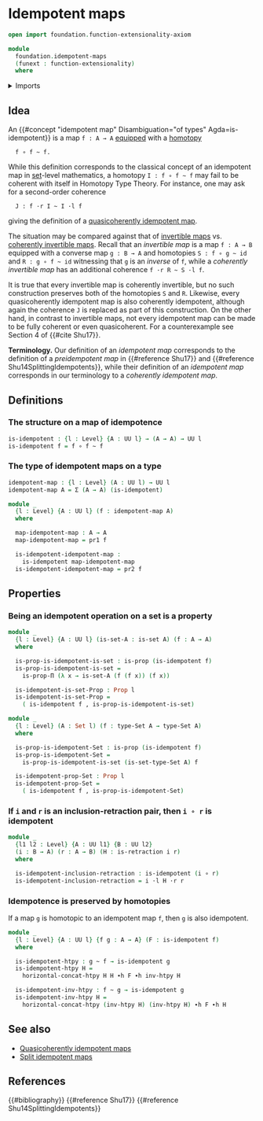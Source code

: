 # Idempotent maps

```agda
open import foundation.function-extensionality-axiom

module
  foundation.idempotent-maps
  (funext : function-extensionality)
  where
```

<details><summary>Imports</summary>

```agda
open import foundation.dependent-pair-types
open import foundation.dependent-products-propositions funext
open import foundation.homotopy-algebra
open import foundation.universe-levels
open import foundation.whiskering-homotopies-composition

open import foundation-core.function-types
open import foundation-core.homotopies
open import foundation-core.propositions
open import foundation-core.retractions
open import foundation-core.sets
```

</details>

## Idea

An {{#concept "idempotent map" Disambiguation="of types" Agda=is-idempotent}} is
a map `f : A → A` [equipped](foundation.structure.md) with a
[homotopy](foundation-core.homotopies.md)

```text
  f ∘ f ~ f.
```

While this definition corresponds to the classical concept of an idempotent map
in [set](foundation-core.sets.md)-level mathematics, a homotopy `I : f ∘ f ~ f`
may fail to be coherent with itself in Homotopy Type Theory. For instance, one
may ask for a second-order coherence

```text
  J : f ·r I ~ I ·l f
```

giving the definition of a
[quasicoherently idempotent map](foundation.quasicoherently-idempotent-maps.md).

The situation may be compared against that of
[invertible maps](foundation-core.invertible-maps.md) vs.
[coherently invertible maps](foundation-core.coherently-invertible-maps.md).
Recall that an _invertible map_ is a map `f : A → B` equipped with a converse
map `g : B → A` and homotopies `S : f ∘ g ~ id` and `R : g ∘ f ~ id` witnessing
that `g` is an _inverse_ of `f`, while a _coherently invertible map_ has an
additional coherence `f ·r R ~ S ·l f`.

It is true that every invertible map is coherently invertible, but no such
construction preserves both of the homotopies `S` and `R`. Likewise, every
quasicoherently idempotent map is also coherently idempotent, although again the
coherence `J` is replaced as part of this construction. On the other hand, in
contrast to invertible maps, not every idempotent map can be made to be fully
coherent or even quasicoherent. For a counterexample see Section 4 of
{{#cite Shu17}}.

**Terminology.** Our definition of an _idempotent map_ corresponds to the
definition of a _preidempotent map_ in {{#reference Shu17}} and
{{#reference Shu14SplittingIdempotents}}, while their definition of an
_idempotent map_ corresponds in our terminology to a _coherently idempotent
map_.

## Definitions

### The structure on a map of idempotence

```agda
is-idempotent : {l : Level} {A : UU l} → (A → A) → UU l
is-idempotent f = f ∘ f ~ f
```

### The type of idempotent maps on a type

```agda
idempotent-map : {l : Level} (A : UU l) → UU l
idempotent-map A = Σ (A → A) (is-idempotent)

module _
  {l : Level} {A : UU l} (f : idempotent-map A)
  where

  map-idempotent-map : A → A
  map-idempotent-map = pr1 f

  is-idempotent-idempotent-map :
    is-idempotent map-idempotent-map
  is-idempotent-idempotent-map = pr2 f
```

## Properties

### Being an idempotent operation on a set is a property

```agda
module _
  {l : Level} {A : UU l} (is-set-A : is-set A) (f : A → A)
  where

  is-prop-is-idempotent-is-set : is-prop (is-idempotent f)
  is-prop-is-idempotent-is-set =
    is-prop-Π (λ x → is-set-A (f (f x)) (f x))

  is-idempotent-is-set-Prop : Prop l
  is-idempotent-is-set-Prop =
    ( is-idempotent f , is-prop-is-idempotent-is-set)

module _
  {l : Level} (A : Set l) (f : type-Set A → type-Set A)
  where

  is-prop-is-idempotent-Set : is-prop (is-idempotent f)
  is-prop-is-idempotent-Set =
    is-prop-is-idempotent-is-set (is-set-type-Set A) f

  is-idempotent-prop-Set : Prop l
  is-idempotent-prop-Set =
    ( is-idempotent f , is-prop-is-idempotent-Set)
```

### If `i` and `r` is an inclusion-retraction pair, then `i ∘ r` is idempotent

```agda
module _
  {l1 l2 : Level} {A : UU l1} {B : UU l2}
  (i : B → A) (r : A → B) (H : is-retraction i r)
  where

  is-idempotent-inclusion-retraction : is-idempotent (i ∘ r)
  is-idempotent-inclusion-retraction = i ·l H ·r r
```

### Idempotence is preserved by homotopies

If a map `g` is homotopic to an idempotent map `f`, then `g` is also idempotent.

```agda
module _
  {l : Level} {A : UU l} {f g : A → A} (F : is-idempotent f)
  where

  is-idempotent-htpy : g ~ f → is-idempotent g
  is-idempotent-htpy H =
    horizontal-concat-htpy H H ∙h F ∙h inv-htpy H

  is-idempotent-inv-htpy : f ~ g → is-idempotent g
  is-idempotent-inv-htpy H =
    horizontal-concat-htpy (inv-htpy H) (inv-htpy H) ∙h F ∙h H
```

## See also

- [Quasicoherently idempotent maps](foundation.quasicoherently-idempotent-maps.md)
- [Split idempotent maps](foundation.split-idempotent-maps.md)

## References

{{#bibliography}} {{#reference Shu17}} {{#reference Shu14SplittingIdempotents}}
